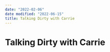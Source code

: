 ```yaml
---
date: "2022-02-06"
date modified: "2022-06-15"
title: Talking Dirty with Carrie
---
```


# Talking Dirty with Carrie
